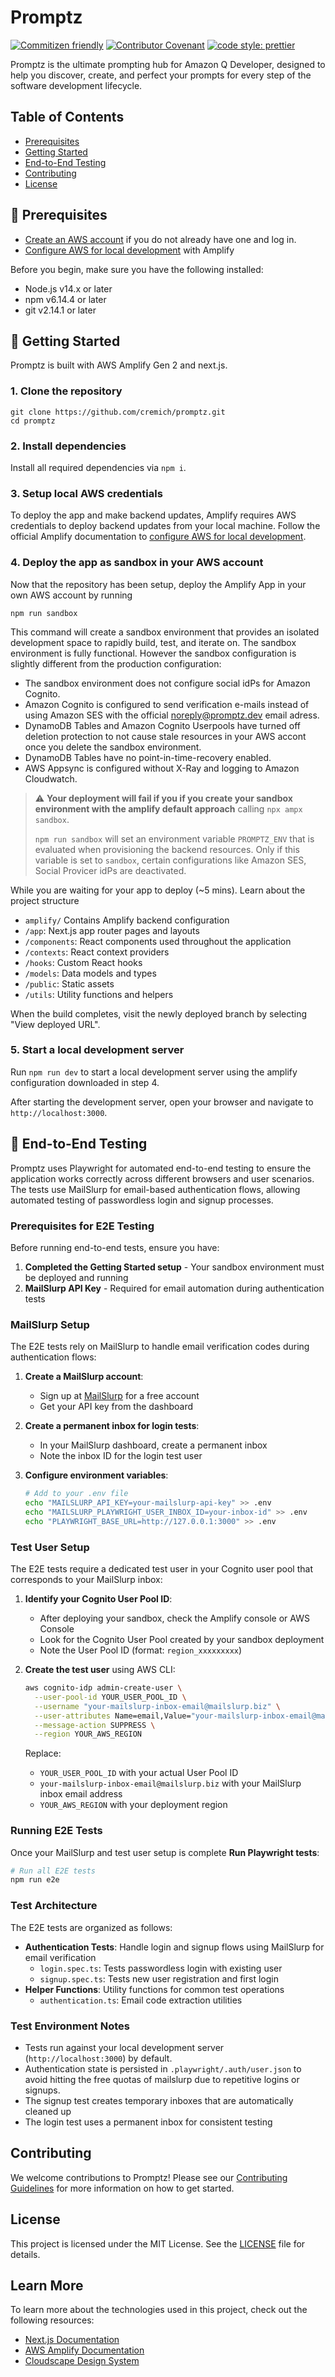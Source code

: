 # Promptz

[![Commitizen friendly](https://img.shields.io/badge/commitizen-friendly-brightgreen.svg?style=for-the-badge)](http://commitizen.github.io/cz-cli/)
[![Contributor Covenant](https://img.shields.io/badge/Contributor%20Covenant-2.1-4baaaa.svg?style=for-the-badge)](./CODE_OF_CONDUCT.md)
[![code style: prettier](https://img.shields.io/badge/code_style-prettier-ff69b4.svg?style=for-the-badge)](https://github.com/prettier/prettier)

Promptz is the ultimate prompting hub for Amazon Q Developer, designed to help you discover, create, and perfect your prompts for every step of the software development lifecycle.

## Table of Contents

- [Prerequisites](#-prerequisites)
- [Getting Started](#-getting-started)
- [End-to-End Testing](#-end-to-end-testing)
- [Contributing](#contributing)
- [License](#license)

## 📝 Prerequisites

- [Create an AWS account](https://portal.aws.amazon.com/gp/aws/developer/registration/index.html) if you do not already have one and log in.
- [Configure AWS for local development](https://docs.amplify.aws/nextjs/start/account-setup/) with Amplify

Before you begin, make sure you have the following installed:

- Node.js v14.x or later
- npm v6.14.4 or later
- git v2.14.1 or later

## 🚀 Getting Started

Promptz is built with AWS Amplify Gen 2 and next.js.

### 1. Clone the repository

```
git clone https://github.com/cremich/promptz.git
cd promptz
```

### 2. Install dependencies

Install all required dependencies via `npm i`.

### 3. Setup local AWS credentials

To deploy the app and make backend updates, Amplify requires AWS credentials to deploy backend updates from your local machine. Follow the official Amplify documentation to [configure AWS for local development](https://docs.amplify.aws/nextjs/start/account-setup/).

### 4. Deploy the app as sandbox in your AWS account

Now that the repository has been setup, deploy the Amplify App in your own AWS account by running

```
npm run sandbox
```

This command will create a sandbox environment that provides an isolated development space to rapidly build, test, and iterate on. The sandbox environment is fully functional. However the sandbox configuration is slightly different from the production configuration:

- The sandbox environment does not configure social idPs for Amazon Cognito.
- Amazon Cognito is configured to send verification e-mails instead of using Amazon SES with the official noreply@promptz.dev email adress.
- DynamoDB Tables and Amazon Cognito Userpools have turned off deletion protection to not cause stale resources in your AWS accont once you delete the sandbox environment.
- DynamoDB Tables have no point-in-time-recovery enabled.
- AWS Appsync is configured without X-Ray and logging to Amazon Cloudwatch.

> ⚠️ **Your deployment will fail if you if you create your sandbox environment with the amplify default approach** calling `npx ampx sandbox`.
>
> `npm run sandbox` will set an environment variable `PROMPTZ_ENV` that is evaluated when provisioning the backend resources. Only if this variable is set to `sandbox`, certain configurations like Amazon SES, Social Provicer idPs are deactivated.

While you are waiting for your app to deploy (~5 mins). Learn about the project structure

- `amplify/` Contains Amplify backend configuration
- `/app`: Next.js app router pages and layouts
- `/components`: React components used throughout the application
- `/contexts`: React context providers
- `/hooks`: Custom React hooks
- `/models`: Data models and types
- `/public`: Static assets
- `/utils`: Utility functions and helpers

When the build completes, visit the newly deployed branch by selecting "View deployed URL".

### 5. Start a local development server

Run `npm run dev` to start a local development server using the amplify configuration downloaded in step 4.

After starting the development server, open your browser and navigate to `http://localhost:3000`.

## 🧪 End-to-End Testing

Promptz uses Playwright for automated end-to-end testing to ensure the application works correctly across different browsers and user scenarios. The tests use MailSlurp for email-based authentication flows, allowing automated testing of passwordless login and signup processes.

### Prerequisites for E2E Testing

Before running end-to-end tests, ensure you have:

1. **Completed the Getting Started setup** - Your sandbox environment must be deployed and running
2. **MailSlurp API Key** - Required for email automation during authentication tests

### MailSlurp Setup

The E2E tests rely on MailSlurp to handle email verification codes during authentication flows:

1. **Create a MailSlurp account**:
   - Sign up at [MailSlurp](https://www.mailslurp.com/) for a free account
   - Get your API key from the dashboard

2. **Create a permanent inbox for login tests**:
   - In your MailSlurp dashboard, create a permanent inbox
   - Note the inbox ID for the login test user

3. **Configure environment variables**:
   ```bash
   # Add to your .env file
   echo "MAILSLURP_API_KEY=your-mailslurp-api-key" >> .env
   echo "MAILSLURP_PLAYWRIGHT_USER_INBOX_ID=your-inbox-id" >> .env
   echo "PLAYWRIGHT_BASE_URL=http://127.0.0.1:3000" >> .env
   ```

### Test User Setup

The E2E tests require a dedicated test user in your Cognito user pool that corresponds to your MailSlurp inbox:

1. **Identify your Cognito User Pool ID**:
   - After deploying your sandbox, check the Amplify console or AWS Console
   - Look for the Cognito User Pool created by your sandbox deployment
   - Note the User Pool ID (format: `region_xxxxxxxxx`)

2. **Create the test user** using AWS CLI:

   ```bash
   aws cognito-idp admin-create-user \
     --user-pool-id YOUR_USER_POOL_ID \
     --username "your-mailslurp-inbox-email@mailslurp.biz" \
     --user-attributes Name=email,Value="your-mailslurp-inbox-email@mailslurp.biz" Name=preferred_username,Value="playwright" \
     --message-action SUPPRESS \
     --region YOUR_AWS_REGION
   ```

   Replace:
   - `YOUR_USER_POOL_ID` with your actual User Pool ID
   - `your-mailslurp-inbox-email@mailslurp.biz` with your MailSlurp inbox email address
   - `YOUR_AWS_REGION` with your deployment region

### Running E2E Tests

Once your MailSlurp and test user setup is complete **Run Playwright tests**:

```bash
# Run all E2E tests
npm run e2e
```

### Test Architecture

The E2E tests are organized as follows:

- **Authentication Tests**: Handle login and signup flows using MailSlurp for email verification
  - `login.spec.ts`: Tests passwordless login with existing user
  - `signup.spec.ts`: Tests new user registration and first login
- **Helper Functions**: Utility functions for common test operations
  - `authentication.ts`: Email code extraction utilities

### Test Environment Notes

- Tests run against your local development server (`http://localhost:3000`) by default.
- Authentication state is persisted in `.playwright/.auth/user.json` to avoid hitting the free quotas of mailslurp due to repetitive logins or signups.
- The signup test creates temporary inboxes that are automatically cleaned up
- The login test uses a permanent inbox for consistent testing

## Contributing

We welcome contributions to Promptz! Please see our [Contributing Guidelines](CONTRIBUTING.md) for more information on how to get started.

## License

This project is licensed under the MIT License. See the [LICENSE](LICENSE) file for details.

## Learn More

To learn more about the technologies used in this project, check out the following resources:

- [Next.js Documentation](https://nextjs.org/docs)
- [AWS Amplify Documentation](https://docs.amplify.aws/)
- [Cloudscape Design System](https://cloudscape.design/)
